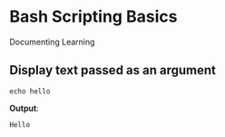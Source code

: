 # Bash Scripting Basics

Documenting Learning 

## Display text passed as an argument
```
echo hello
```

**Output**: 

```
Hello
```
